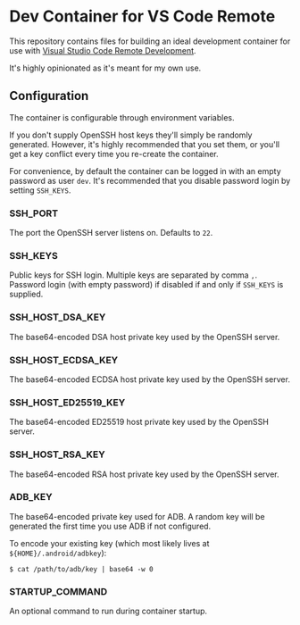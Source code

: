 # Dev Container for VS Code Remote

This repository contains files for building an ideal development container for use with [Visual Studio Code Remote Development](https://code.visualstudio.com/docs/remote/remote-overview).

It's highly opinionated as it's meant for my own use.

## Configuration

The container is configurable through environment variables.

If you don't supply OpenSSH host keys they'll simply be randomly generated. However, it's highly recommended that you set them, or you'll get a key conflict every time you re-create the container.

For convenience, by default the container can be logged in with an empty password as user `dev`. It's recommended that you disable password login by setting `SSH_KEYS`.

### SSH_PORT

The port the OpenSSH server listens on. Defaults to `22`.

### SSH_KEYS

Public keys for SSH login. Multiple keys are separated by comma `,`. Password login (with empty password) if disabled if and only if `SSH_KEYS` is supplied.

### SSH_HOST_DSA_KEY

The base64-encoded DSA host private key used by the OpenSSH server.

### SSH_HOST_ECDSA_KEY

The base64-encoded ECDSA host private key used by the OpenSSH server.

### SSH_HOST_ED25519_KEY

The base64-encoded ED25519 host private key used by the OpenSSH server.

### SSH_HOST_RSA_KEY

The base64-encoded RSA host private key used by the OpenSSH server.

### ADB_KEY

The base64-encoded private key used for ADB. A random key will be generated the first time you use ADB if not configured.

To encode your existing key (which most likely lives at `${HOME}/.android/adbkey`):

    $ cat /path/to/adb/key | base64 -w 0

### STARTUP_COMMAND

An optional command to run during container startup.
